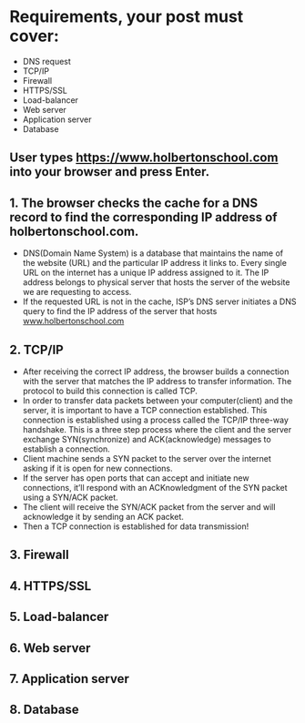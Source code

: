 # Requirements, your post must cover:
  * DNS request
  * TCP/IP
  * Firewall
  * HTTPS/SSL
  * Load-balancer
  * Web server
  * Application server
  * Database
								
## User types https://www.holbertonschool.com into your browser and press Enter.

## 1. The browser checks the cache for a DNS record to find the corresponding IP address of holbertonschool.com.

  * DNS(Domain Name System) is a database that maintains the name of the website (URL) and the particular IP address it links to. Every single URL on the internet has a unique IP address assigned to it. The IP address belongs to physical server that hosts the server of the website we are requesting to access. 
  * If the requested URL is not in the cache, ISP’s DNS server initiates a DNS query to find the IP address of the server that hosts www.holbertonschool.com

##	2. TCP/IP

  * After receiving the correct IP address, the browser builds a connection with the server that matches the IP address to transfer information. The protocol to build this connection is called TCP.
  * In order to transfer data packets between your computer(client) and the server, it is important to have a TCP connection established. This connection is established using a process called the TCP/IP three-way handshake. This is a three step process where the client and the server exchange SYN(synchronize) and ACK(acknowledge) messages to establish a connection.
  * Client machine sends a SYN packet to the server over the internet asking if it is open for new connections.
  * If the server has open ports that can accept and initiate new connections, it’ll respond with an ACKnowledgment of the SYN packet using a SYN/ACK packet.
  * The client will receive the SYN/ACK packet from the server and will acknowledge it by sending an ACK packet.
  * Then a TCP connection is established for data transmission!

##	3. Firewall
##	4. HTTPS/SSL
##	5. Load-balancer
##	6. Web server
##	7. Application server
##	8. Database
					   
